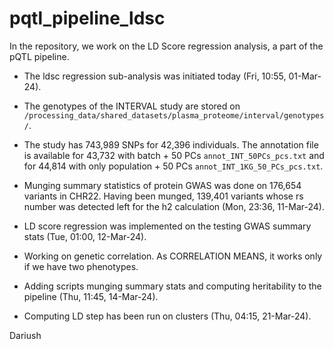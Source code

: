 # pqtl_pipeline_ldsc
In the repository, we work on the LD Score regression analysis, a part of the pQTL pipeline.

- The ldsc regression sub-analysis was initiated today (Fri, 10:55, 01-Mar-24).

- The genotypes of the INTERVAL study are stored on `/processing_data/shared_datasets/plasma_proteome/interval/genotypes/`.

- The study has 743,989 SNPs for 42,396 individuals. The annotation file is available for 43,732 with batch + 50 PCs `annot_INT_50PCs_pcs.txt` and for 44,814 with only population + 50 PCs `annot_INT_1KG_50_PCs_pcs.txt`.

- Munging summary statistics of protein GWAS was done on 176,654 variants in CHR22. Having been munged, 139,401 variants whose rs number was detected left for the h2 calculation (Mon, 23:36, 11-Mar-24).

- LD score regression was implemented on the testing GWAS summary stats (Tue, 01:00, 12-Mar-24).

- Working on genetic correlation. As CORRELATION MEANS, it works only if we have two phenotypes.

- Adding scripts munging summary stats and computing heritability to the pipeline (Thu, 11:45, 14-Mar-24).

- Computing LD step has been run on clusters (Thu, 04:15, 21-Mar-24).

Dariush
